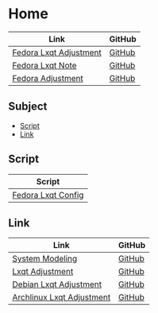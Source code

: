 

# Home

| Link | GitHub |
| ---- | ------ |
| [Fedora Lxqt Adjustment](https://samwhelp.github.io/fedora-lxqt-adjustment/) | [GitHub](https://github.com/samwhelp/fedora-lxqt-adjustment) |
| [Fedora Lxqt Note](https://samwhelp.github.io/note-about-fedora-lxqt/) | [GitHub](https://github.com/samwhelp/note-about-fedora-lxqt) |
| [Fedora Adjustment](https://samwhelp.github.io/fedora-adjustment/) | [GitHub](https://github.com/samwhelp/fedora-adjustment) |




## Subject

* [Script](#script)
* [Link](#link)




## Script

| Script |
| ------ |
| [Fedora Lxqt Config](https://github.com/samwhelp/fedora-lxqt-adjustment/tree/main/prototype/main/lxqt-config/Main) |




## Link

| Link | GitHub |
| ---- | ------ |
| [System Modeling](https://samwhelp.github.io/system-modeling/) | [GitHub](https://github.com/samwhelp/system-modeling) |
| [Lxqt Adjustment](https://samwhelp.github.io/lxqt-adjustment/) | [GitHub](https://github.com/samwhelp/lxqt-adjustment) |
| [Debian Lxqt Adjustment](https://samwhelp.github.io/debian-lxqt-adjustment/) | [GitHub](https://github.com/samwhelp/debian-lxqt-adjustment) |
| [Archlinux Lxqt Adjustment](https://samwhelp.github.io/archlinux-lxqt-adjustment/) | [GitHub](https://github.com/samwhelp/archlinux-lxqt-adjustment) |
